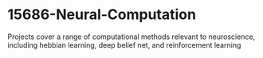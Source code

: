 # 15686-Neural-Computation
Projects cover a range of computational methods relevant to neuroscience, including hebbian learning, deep belief net, and reinforcement learning
